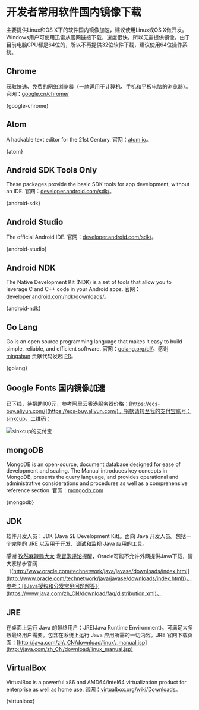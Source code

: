 # 开发者常用软件国内镜像下载

主要提供Linux和OS X下的软件国内镜像加速，建议使用Linux或OS X做开发。Windows用户可使用迅雷从官网链接下载，速度很快，所以无需提供镜像。由于目前电脑CPU都是64位的，所以不再提供32位软件下载，建议使用64位操作系统。

## Chrome

获取快速、免费的网络浏览器（一款适用于计算机、手机和平板电脑的浏览器）。官网：[google.cn/chrome/](http://www.google.cn/chrome/browser/desktop/index.html)

{google-chrome}

## Atom

A hackable text editor for the 21st Century. 官网：[atom.io](https://atom.io/)。

{atom}

## Android SDK Tools Only

These packages provide the basic SDK tools for app development, without an IDE. 官网：[developer.android.com/sdk/](http://developer.android.com/sdk/index.html#Other)。

{android-sdk}

## Android Studio

The official Android IDE. 官网：[developer.android.com/sdk/](http://developer.android.com/sdk/index.html#Other)。

{android-studio}

## Android NDK

The Native Development Kit (NDK) is a set of tools that allow you to leverage C and C++ code in your Android apps. 官网：[developer.android.com/ndk/downloads/](http://developer.android.com/ndk/downloads/index.html)。

{android-ndk}

## Go Lang

Go is an open source programming language that makes it easy to build simple, reliable, and efficient software. 官网：[golang.org/dl/](https://golang.org/dl/)。感谢 [mingshun](https://github.com/mingshun) 贡献代码发起 [PR](https://github.com/sinkcup/gmirror/pull/4)。

{golang}

## Google Fonts 国内镜像加速

已下线，待捐助100元，参考阿里云香港服务器价格：[https://ecs-buy.aliyun.com/](https://ecs-buy.aliyun.com/)。捐款请转至我的支付宝账号：sinkcup，二维码：

![sinkcup的支付宝](https://t.alipayobjects.com/images/mobilecodec/T1hiBuXoFcXXXXXXXX)

## mongoDB

MongoDB is an open-source, document database designed for ease of development and scaling. The Manual introduces key concepts in MongoDB, presents the query language, and provides operational and administrative considerations and procedures as well as a comprehensive reference section. 官网：[mongodb.com](https://www.mongodb.com/download-center)

{mongodb}

## JDK

软件开发人员：JDK (Java SE Development Kit)。面向 Java 开发人员。包括一个完整的 JRE 以及用于开发、调试和监视 Java 应用的工具。

感谢 [孜然麻辣熊大大](https://coding.net/u/linqun) 发[冒泡评论](https://coding.net/u/sinkcup/pp/70419)提醒，Oracle可能不允许外网提供Java下载，请大家移步官网（[http://www.oracle.com/technetwork/java/javase/downloads/index.html](http://www.oracle.com/technetwork/java/javase/downloads/index.html)）。参考：[《Java授权和分发常见问题解答》](https://www.java.com/zh_CN/download/faq/distribution.xml)。

## JRE

在桌面上运行 Java 的最终用户：JRE(Java Runtime Environment)。可满足大多数最终用户需要。包含在系统上运行 Java 应用所需的一切内容。JRE 官网下载页面：[http://java.com/zh\_CN/download/linux\_manual.jsp](http://java.com/zh_CN/download/linux_manual.jsp)


## VirtualBox

VirtualBox is a powerful x86 and AMD64/Intel64 virtualization product for enterprise as well as home use. 官网：[virtualbox.org/wiki/Downloads](https://www.virtualbox.org/wiki/Downloads)。

{virtualbox}

<!-- UY BEGIN -->
<div id="uyan_frame"></div>
<script type="text/javascript" src="http://v2.uyan.cc/code/uyan.js?uid=2050318"></script>
<!-- UY END -->
